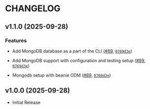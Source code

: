 # CHANGELOG

<!-- version list -->

## v1.1.0 (2025-09-28)

### Features

- Add MongoDB database as a part of the CLI
  ([#89](https://github.com/pythonhubdev/scaffoldr/pull/89),
  [`0769d3e`](https://github.com/pythonhubdev/scaffoldr/commit/0769d3ef450d32df19692a16000b1d04e74df48a))

- Add MongoDB support with configuration and testing setup
  ([#89](https://github.com/pythonhubdev/scaffoldr/pull/89),
  [`0769d3e`](https://github.com/pythonhubdev/scaffoldr/commit/0769d3ef450d32df19692a16000b1d04e74df48a))

- Mongodb setup with beanie ODM ([#89](https://github.com/pythonhubdev/scaffoldr/pull/89),
  [`0769d3e`](https://github.com/pythonhubdev/scaffoldr/commit/0769d3ef450d32df19692a16000b1d04e74df48a))


## v1.0.0 (2025-09-28)

- Initial Release
